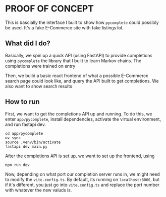 # PROOF OF CONCEPT

This is bascially the interface I built to show how `pycomplete` could possibly be used. It's a fake E-Commerce site with fake listings lol.

## What did I do?
Basically, we spin up a quick API (using FastAPI) to provide completions using `pycomplete` the library that I built to learn Markov chains. The completions were trained on entry

Then, we build a basic react frontend of what a possible E-Commerce search page could look like, and query the API built to get completions. We also want to show search results

## How to run
First, we want to get the completions API up and running. To do this, we enter `app/pycomplete`, install dependencies, activate the virtual environment, and run fastapi dev.

```
cd app/pycomplete
uv sync
source .venv/bin/activate
fastapi dev main.py
```

After the completions API is set up, we want to set up the frontend, using

```
npm run dev
```

Now, depending on what port our completion server runs in, we might need to modify the `vite.config.ts`. By default, its running on `localhost:8000`, but if it's different,
you just go into `vite.config.ts` and replace the port number with whatever the new valuds is.